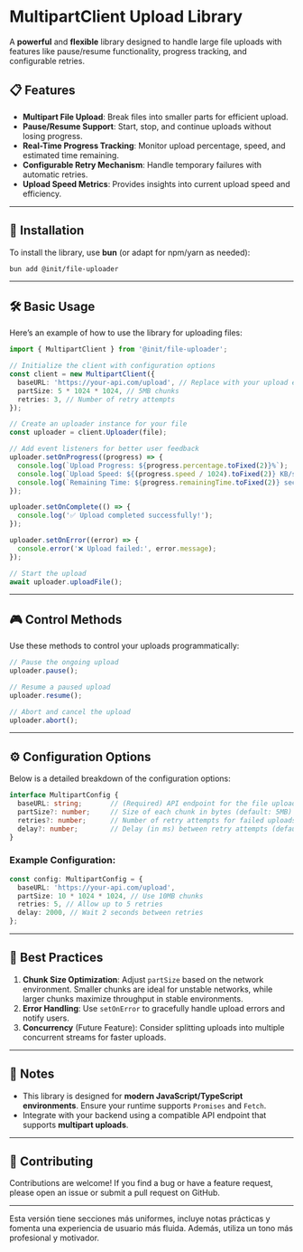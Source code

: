# MultipartClient Upload Library

A **powerful** and **flexible** library designed to handle large file uploads with features like pause/resume functionality, progress tracking, and configurable retries.

## 📋 Features

- **Multipart File Upload**: Break files into smaller parts for efficient upload.
- **Pause/Resume Support**: Start, stop, and continue uploads without losing progress.
- **Real-Time Progress Tracking**: Monitor upload percentage, speed, and estimated time remaining.
- **Configurable Retry Mechanism**: Handle temporary failures with automatic retries.
- **Upload Speed Metrics**: Provides insights into current upload speed and efficiency.

---

## 🚀 Installation

To install the library, use **bun** (or adapt for npm/yarn as needed):

```bash
bun add @init/file-uploader
```

---

## 🛠️ Basic Usage

Here’s an example of how to use the library for uploading files:

```typescript
import { MultipartClient } from '@init/file-uploader';

// Initialize the client with configuration options
const client = new MultipartClient({
  baseURL: 'https://your-api.com/upload', // Replace with your upload endpoint
  partSize: 5 * 1024 * 1024, // 5MB chunks
  retries: 3, // Number of retry attempts
});

// Create an uploader instance for your file
const uploader = client.Uploader(file);

// Add event listeners for better user feedback
uploader.setOnProgress((progress) => {
  console.log(`Upload Progress: ${progress.percentage.toFixed(2)}%`);
  console.log(`Upload Speed: ${(progress.speed / 1024).toFixed(2)} KB/s`);
  console.log(`Remaining Time: ${progress.remainingTime.toFixed(2)} seconds`);
});

uploader.setOnComplete(() => {
  console.log('✅ Upload completed successfully!');
});

uploader.setOnError((error) => {
  console.error('❌ Upload failed:', error.message);
});

// Start the upload
await uploader.uploadFile();
```

---

## 🎮 Control Methods

Use these methods to control your uploads programmatically:

```typescript
// Pause the ongoing upload
uploader.pause();

// Resume a paused upload
uploader.resume();

// Abort and cancel the upload
uploader.abort();
```

---

## ⚙️ Configuration Options

Below is a detailed breakdown of the configuration options:

```typescript
interface MultipartConfig {
  baseURL: string;       // (Required) API endpoint for the file upload
  partSize?: number;     // Size of each chunk in bytes (default: 5MB)
  retries?: number;      // Number of retry attempts for failed uploads (default: 3)
  delay?: number;        // Delay (in ms) between retry attempts (default: 0)
}
```

### Example Configuration:

```typescript
const config: MultipartConfig = {
  baseURL: 'https://your-api.com/upload',
  partSize: 10 * 1024 * 1024, // Use 10MB chunks
  retries: 5, // Allow up to 5 retries
  delay: 2000, // Wait 2 seconds between retries
};
```

---

## 📖 Best Practices

1. **Chunk Size Optimization**: Adjust `partSize` based on the network environment. Smaller chunks are ideal for unstable networks, while larger chunks maximize throughput in stable environments.
2. **Error Handling**: Use `setOnError` to gracefully handle upload errors and notify users.
3. **Concurrency** (Future Feature): Consider splitting uploads into multiple concurrent streams for faster uploads.

---

## 📢 Notes

- This library is designed for **modern JavaScript/TypeScript environments**. Ensure your runtime supports `Promises` and `Fetch`.
- Integrate with your backend using a compatible API endpoint that supports **multipart uploads**.

---

## 🧩 Contributing

Contributions are welcome! If you find a bug or have a feature request, please open an issue or submit a pull request on GitHub.

---

Esta versión tiene secciones más uniformes, incluye notas prácticas y fomenta una experiencia de usuario más fluida. Además, utiliza un tono más profesional y motivador.